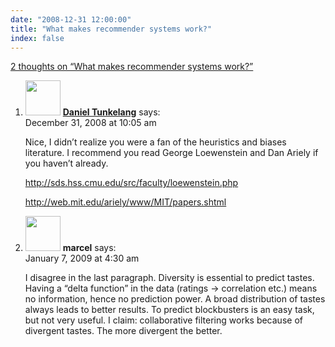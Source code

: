 ```yaml
---
date: "2008-12-31 12:00:00"
title: "What makes recommender systems work?"
index: false
---
```


[2 thoughts on &ldquo;What makes recommender systems work?&rdquo;](/lemire/blog/2008/12-31-what-makes-recommender-systems-work)

<ol class="comment-list">
<li id="comment-50470" class="comment even thread-even depth-1">
<div class="comment-author vcard">
<img alt src="https://secure.gravatar.com/avatar/e9a1ce0b75918ac8c05ae1e83ebeab69?s=56&#038;d=mm&#038;r=g" srcset="https://secure.gravatar.com/avatar/e9a1ce0b75918ac8c05ae1e83ebeab69?s=112&#038;d=mm&#038;r=g 2x" class="avatar avatar-56 photo" height="56" width="56" decoding="async" /> <b class="fn"><a href="http://thenoisychannel.com/" class="url" rel="ugc external nofollow">Daniel Tunkelang</a></b> <span class="says">says:</span> </div>
<div class="comment-metadata"><time datetime="2008-12-31T10:05:33+00:00">December 31, 2008 at 10:05 am</time></a> </div>
<div class="comment-content">
<p>Nice, I didn&rsquo;t realize you were a fan of the heuristics and biases literature. I recommend you read George Loewenstein and Dan Ariely if you haven&rsquo;t already.</p>
<p><a href="http://sds.hss.cmu.edu/src/faculty/loewenstein.php" rel="nofollow ugc">http://sds.hss.cmu.edu/src/faculty/loewenstein.php</a></p>
<p><a href="http://web.mit.edu/ariely/www/MIT/papers.shtml" rel="nofollow ugc">http://web.mit.edu/ariely/www/MIT/papers.shtml</a></p>
</div>
</li>
<li id="comment-50513" class="comment odd alt thread-odd thread-alt depth-1">
<div class="comment-author vcard">
<img alt src="https://secure.gravatar.com/avatar/dd3e6e03af80ebb65d7ab617646ab842?s=56&#038;d=mm&#038;r=g" srcset="https://secure.gravatar.com/avatar/dd3e6e03af80ebb65d7ab617646ab842?s=112&#038;d=mm&#038;r=g 2x" class="avatar avatar-56 photo" height="56" width="56" decoding="async" /> <b class="fn">marcel</b> <span class="says">says:</span> </div>
<div class="comment-metadata"><time datetime="2009-01-07T04:30:33+00:00">January 7, 2009 at 4:30 am</time></a> </div>
<div class="comment-content">
<p>I disagree in the last paragraph. Diversity is essential to predict tastes. Having a &ldquo;delta function&rdquo; in the data (ratings -&gt; correlation etc.) means no information, hence no prediction power. A broad distribution of tastes always leads to better results. To predict blockbusters is an easy task, but not very useful. I claim: collaborative filtering works because of divergent tastes. The more divergent the better.</p>
</div>
</li>
</ol>
